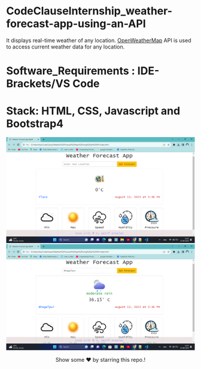 # CodeClauseInternship_weather-forecast-app-using-an-API

It displays real-time weather of any location. [OpenWeatherMap](https://openweathermap.org/api) API is used to access current weather data for any location.

# Software_Requirements : IDE- Brackets/VS Code

# Stack: HTML, CSS, Javascript and Bootstrap4

<img src= "Weather Forecast App.png"/>
<img src= "Weather-Forecast-App.png"/>


<div align="center"><p>Show some ❤️ by starring this repo.!<p></div>
